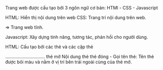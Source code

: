 Trang web được cấu tạo bởi 3 ngôn ngữ cơ bản: HTMl - CSS - Javascript

HTML: Hiển thị nội dung trên web
CSS: Trang trí nội dung trên web.

=> Trang web tĩnh.

Javascript: Xây dựng tính năng, tương tác, phản hồi cho người dùng.

HTML: Cấu tạo bởi các thẻ và các cặp thẻ

<body> ............................... </body>
thẻ mở           Nội dung thẻ                  thẻ đóng
- Gọi tên thẻ: Tên thẻ được bôi màu và nằm ở vị trí bên trái ngoài cùng của thẻ mở.
